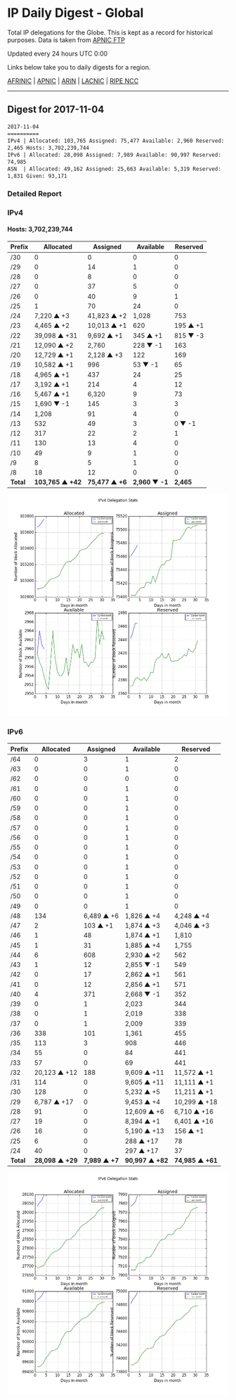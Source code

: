 # IP Daily Digest - Global

Total IP delegations for the Globe. This is kept as a record for historical purposes. Data is taken from [APNIC FTP](https://ftp.apnic.net/)

Updated every 24 hours UTC 0:00

Links below take you to daily digests for a region.

[AFRINIC](./archives/AFRINIC/) | [APNIC](./archives/APNIC/) | [ARIN](./archives/ARIN/) | [LACNIC](./archives/LACNIC/) | [RIPE NCC](./archives/RIPE_NCC/)

---

## Digest for 2017-11-04
```
2017-11-04
==========
IPv4 | Allocated: 103,765 Assigned: 75,477 Available: 2,960 Reserved: 2,465 Hosts: 3,702,239,744
IPv6 | Allocated: 28,098 Assigned: 7,989 Available: 90,997 Reserved: 74,985
ASN  | Allocated: 49,162 Assigned: 25,663 Available: 5,319 Reserved: 1,831 Given: 93,171
```

### Detailed Report

### IPv4

#### Hosts: **3,702,239,744**

| Prefix | Allocated | Assigned | Available | Reserved |
| ----- | ----- | ----- | ----- | ----- |
| /30 | 0 | 0 | 0 | 0 |
| /29 | 0 | 14 | 1 | 0 |
| /28 | 0 | 8 | 0 | 0 |
| /27 | 0 | 37 | 5 | 0 |
| /26 | 0 | 40 | 9 | 1 |
| /25 | 1 | 70 | 24 | 0 |
| /24 | 7,220 ▲ +3 | 41,823 ▲ +2 | 1,028 | 753 |
| /23 | 4,465 ▲ +2 | 10,013 ▲ +1 | 620 | 195 ▲ +1 |
| /22 | 39,098 ▲ +31 | 9,692 ▲ +1 | 345 ▲ +1 | 815 ▼ -3 |
| /21 | 12,090 ▲ +2 | 2,760 | 228 ▼ -1 | 163 |
| /20 | 12,729 ▲ +1 | 2,128 ▲ +3 | 122 | 169 |
| /19 | 10,582 ▲ +1 | 996 | 53 ▼ -1 | 65 |
| /18 | 4,965 ▲ +1 | 437 | 24 | 25 |
| /17 | 3,192 ▲ +1 | 214 | 4 | 12 |
| /16 | 5,467 ▲ +1 | 6,320 | 9 | 73 |
| /15 | 1,690 ▼ -1 | 145 | 3 | 3 |
| /14 | 1,208 | 91 | 4 | 0 |
| /13 | 532 | 49 | 3 | 0 ▼ -1 |
| /12 | 317 | 22 | 2 | 1 |
| /11 | 130 | 13 | 4 | 0 |
| /10 | 49 | 9 | 1 | 0 |
| /9 | 8 | 5 | 1 | 0 |
| /8 | 18 | 12 | 0 | 0 |
| **Total** | **103,765 ▲ +42** | **75,477 ▲ +6** | **2,960 ▼ -1** | **2,465** |

![ipv4-stats](ipv4-figure.png)

### IPv6

| Prefix | Allocated | Assigned | Available | Reserved |
| ----- | ----- | ----- | ----- | ----- |
| /64 | 0 | 3 | 1 | 2 |
| /63 | 0 | 0 | 1 | 0 |
| /62 | 0 | 0 | 0 | 0 |
| /61 | 0 | 0 | 1 | 0 |
| /60 | 0 | 0 | 1 | 0 |
| /59 | 0 | 0 | 1 | 0 |
| /58 | 0 | 0 | 1 | 0 |
| /57 | 0 | 0 | 1 | 0 |
| /56 | 0 | 0 | 1 | 0 |
| /55 | 0 | 0 | 1 | 0 |
| /54 | 0 | 0 | 1 | 0 |
| /53 | 0 | 0 | 1 | 0 |
| /52 | 0 | 0 | 1 | 0 |
| /51 | 0 | 0 | 1 | 0 |
| /50 | 0 | 0 | 1 | 0 |
| /49 | 0 | 0 | 1 | 0 |
| /48 | 134 | 6,489 ▲ +6 | 1,826 ▲ +4 | 4,248 ▲ +4 |
| /47 | 2 | 103 ▲ +1 | 1,874 ▲ +3 | 4,046 ▲ +3 |
| /46 | 1 | 48 | 1,874 ▲ +1 | 1,810 |
| /45 | 1 | 31 | 1,885 ▲ +4 | 1,755 |
| /44 | 6 | 608 | 2,930 ▲ +2 | 562 |
| /43 | 1 | 12 | 2,855 ▼ -1 | 549 |
| /42 | 0 | 17 | 2,862 ▲ +1 | 561 |
| /41 | 0 | 12 | 2,856 ▲ +1 | 571 |
| /40 | 4 | 371 | 2,668 ▼ -1 | 352 |
| /39 | 0 | 1 | 2,023 | 344 |
| /38 | 0 | 1 | 2,019 | 338 |
| /37 | 0 | 1 | 2,009 | 339 |
| /36 | 338 | 101 | 1,361 | 455 |
| /35 | 113 | 3 | 908 | 446 |
| /34 | 55 | 0 | 84 | 441 |
| /33 | 57 | 0 | 69 | 441 |
| /32 | 20,123 ▲ +12 | 188 | 9,609 ▲ +11 | 11,572 ▲ +1 |
| /31 | 114 | 0 | 9,605 ▲ +11 | 11,111 ▲ +1 |
| /30 | 128 | 0 | 5,232 ▲ +5 | 11,211 ▲ +1 |
| /29 | 6,787 ▲ +17 | 0 | 9,453 ▲ +4 | 10,299 ▲ +18 |
| /28 | 91 | 0 | 12,609 ▲ +6 | 6,710 ▲ +16 |
| /27 | 19 | 0 | 8,394 ▲ +1 | 6,401 ▲ +16 |
| /26 | 16 | 0 | 5,190 ▲ +13 | 156 ▲ +1 |
| /25 | 6 | 0 | 288 ▲ +17 | 78 |
| /24 | 40 | 0 | 297 ▲ +17 | 37 |
| **Total** | **28,098 ▲ +29** | **7,989 ▲ +7** | **90,997 ▲ +82** | **74,985 ▲ +61** |

![ipv6-stats](ipv6-figure.png)